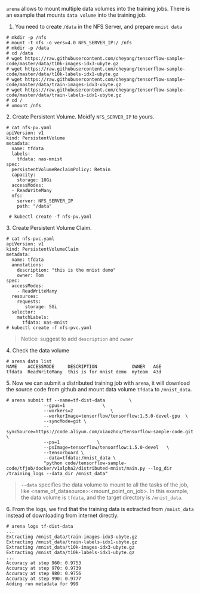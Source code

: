 
`arena` allows to mount multiple data volumes into the training jobs. There is an example that mounts `data volume` into the training job.


1. You need to create `/data` in the NFS Server, and prepare `mnist data`

```
# mkdir -p /nfs
# mount -t nfs -o vers=4.0 NFS_SERVER_IP:/ /nfs
# mkdir -p /data
# cd /data
# wget https://raw.githubusercontent.com/cheyang/tensorflow-sample-code/master/data/t10k-images-idx3-ubyte.gz
# wget https://raw.githubusercontent.com/cheyang/tensorflow-sample-code/master/data/t10k-labels-idx1-ubyte.gz
# wget https://raw.githubusercontent.com/cheyang/tensorflow-sample-code/master/data/train-images-idx3-ubyte.gz
# wget https://raw.githubusercontent.com/cheyang/tensorflow-sample-code/master/data/train-labels-idx1-ubyte.gz
# cd /
# umount /nfs
```

2\. Create Persistent Volume. Moidfy `NFS_SERVER_IP` to yours.

```
# cat nfs-pv.yaml
apiVersion: v1
kind: PersistentVolume
metadata:
  name: tfdata
  labels:
    tfdata: nas-mnist
spec:
  persistentVolumeReclaimPolicy: Retain
  capacity:
    storage: 10Gi
  accessModes:
  - ReadWriteMany
  nfs:
    server: NFS_SERVER_IP
    path: "/data"
    
 # kubectl create -f nfs-pv.yaml
```

3\. Create Persistent Volume Claim. 

```
# cat nfs-pvc.yaml
apiVersion: v1
kind: PersistentVolumeClaim
metadata:
  name: tfdata
  annotations:
    description: "this is the mnist demo"
    owner: Tom
spec:
  accessModes:
    - ReadWriteMany
  resources:
    requests:
       storage: 5Gi
  selector:
    matchLabels:
      tfdata: nas-mnist
# kubectl create -f nfs-pvc.yaml
```

> Notice: suggest to add `description` and `owner`

4\. Check the data volume

```
# arena data list 
NAME    ACCESSMODE     DESCRIPTION             OWNER   AGE
tfdata  ReadWriteMany  this is for mnist demo  myteam  43d
```

5\. Now we can submit a distributed training job with `arena`, it will download the source code from github and mount data volume `tfdata` to `/mnist_data`.

```
# arena submit tf --name=tf-dist-data         \
              --gpus=1              \
              --workers=2              \
              --workerImage=tensorflow/tensorflow:1.5.0-devel-gpu  \
              --syncMode=git \
              --syncSource=https://code.aliyun.com/xiaozhou/tensorflow-sample-code.git \
              --ps=1              \
              --psImage=tensorflow/tensorflow:1.5.0-devel   \
              --tensorboard \
              --data=tfdata:/mnist_data \
              "python code/tensorflow-sample-code/tfjob/docker/v1alpha2/distributed-mnist/main.py --log_dir /training_logs --data_dir /mnist_data"
```

> `--data` specifies the data volume to mount to all the tasks of the job, like <name_of_datasource>:<mount_point_on_job>. In this example, the data volume is `tfdata`, and the target directory is `/mnist_data`.


6\. From the logs, we find that the training data is extracted from `/mnist_data` instead of downloading from internet directly.

```
# arena logs tf-dist-data
...
Extracting /mnist_data/train-images-idx3-ubyte.gz
Extracting /mnist_data/train-labels-idx1-ubyte.gz
Extracting /mnist_data/t10k-images-idx3-ubyte.gz
Extracting /mnist_data/t10k-labels-idx1-ubyte.gz
...
Accuracy at step 960: 0.9753
Accuracy at step 970: 0.9739
Accuracy at step 980: 0.9756
Accuracy at step 990: 0.9777
Adding run metadata for 999
```